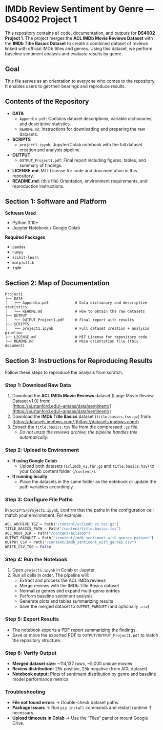 # IMDb Review Sentiment by Genre — DS4002 Project 1

This repository contains all code, documentation, and outputs for **DS4002 Project 1**. The project merges the **ACL IMDb Movie Reviews Dataset** with the **IMDb Title Basics Dataset** to create a combined dataset of reviews linked with official IMDb titles and genres. Using this dataset, we perform baseline sentiment analysis and evaluate results by genre.
## Goal
This file serves as an orientation to everyone who comes to the repository.  
It enables users to get their bearings and reproduce results.

## Contents of the Repository

- **DATA**
  - `Appendix.pdf`: Contains dataset descriptions, variable dictionaries, and descriptive statistics.
  - `README.md`: Instructions for downloading and preparing the raw datasets.
- **SCRIPTS**
  - `project1.ipynb`: Jupyter/Colab notebook with the full dataset creation and analysis pipeline.
- **OUTPUT**
  - `OUTPUT_Project1.pdf`: Final report including figures, tables, and summary of findings.
- **LICENSE.md**: MIT License for code and documentation in this repository.
- **README.md**: (this file) Orientation, environment requirements, and reproduction instructions.


## Section 1: Software and Platform

**Software Used**
- Python 3.10+  
- Jupyter Notebook / Google Colab  

**Required Packages**
- `pandas`  
- `numpy`  
- `scikit-learn`  
- `matplotlib`  
- `tqdm`  

## Section 2: Map of Documentation
```
Project1
├── DATA
│   ├── Appendix.pdf            # Data dictionary and descriptive statistics
│   └── README.md               # How to obtain the raw datasets
├── OUTPUT
│   └── OUTPUT_Project1.pdf     # Final report with results
├── SCRIPTS
│   └── project1.ipynb          # Full dataset creation + analysis pipeline
├── LICENSE.md                  # MIT License for repository code
└── README.md                   # Main orientation file (this document)
```
## Section 3: Instructions for Reproducing Results

Follow these steps to reproduce the analysis from scratch.

### Step 1: Download Raw Data
1. Download the **ACL IMDb Movie Reviews** dataset (Large Movie Review Dataset v1.0) from:  
   [https://ai.stanford.edu/~amaas/data/sentiment/](https://ai.stanford.edu/~amaas/data/sentiment/)  
2. Download the **IMDb Title Basics** dataset (`title.basics.tsv.gz`) from:  
   [https://datasets.imdbws.com/](https://datasets.imdbws.com/)  
3. Extract the `title.basics.tsv` file from the compressed `.gz` file.  
   - *Do not unzip the reviews archive; the pipeline handles this automatically.*  

### Step 2: Upload to Environment
- **If using Google Colab**  
  - Upload both datasets (`aclImdb_v1.tar.gz` and `title.basics.tsv`) to your Colab content folder (`/content/`).  
- **If running locally**  
  - Place the datasets in the same folder as the notebook or update the path variables accordingly.  
### Step 3: Configure File Paths
In `SCRIPTS/project1.ipynb`, confirm that the paths in the configuration cell match your environment. For example:
```python
ACL_ARCHIVE_TGZ = Path("/content/aclImdb_v1.tar.gz")
TITLE_BASICS_PATH = Path("/content/title.basics.tsv")
ACL_ROOT_DIR = Path("/content/aclImdb")
OUTPUT_PARQUET = Path("/content/imdb_sentiment_with_genres.parquet")
OUTPUT_CSV = Path("/content/imdb_sentiment_with_genres.csv")
WRITE_CSV_TOO = False
```

### Step 4: Run the Notebook
1. Open `project1.ipynb` in Colab or Jupyter.  
2. Run all cells in order. The pipeline will:  
   - Extract and process the ACL IMDb reviews  
   - Merge reviews with the IMDb Title Basics dataset  
   - Normalize genres and expand multi-genre entries  
   - Perform baseline sentiment analysis  
   - Generate plots and tables summarizing results  
   - Save the merged dataset to `OUTPUT_PARQUET` (and optionally `.csv`)  

### Step 5: Export Results
- The notebook exports a PDF report summarizing the findings.  
- Save or move the exported PDF to `OUTPUT/OUTPUT_Project1.pdf` to match the repository structure.  

### Step 6: Verify Output
- **Merged dataset size:** ~114,137 rows, ~5,000 unique movies  
- **Review distribution:** 25k positive, 25k negative (from ACL dataset)  
- **Notebook output:** Plots of sentiment distribution by genre and baseline model performance metrics  

### Troubleshooting
- **File not found errors** → Double-check dataset paths.  
- **Package issues** → Run `pip install` commands and restart runtime if necessary.  
- **Upload timeouts in Colab** → Use the “Files” panel or mount Google Drive.  
